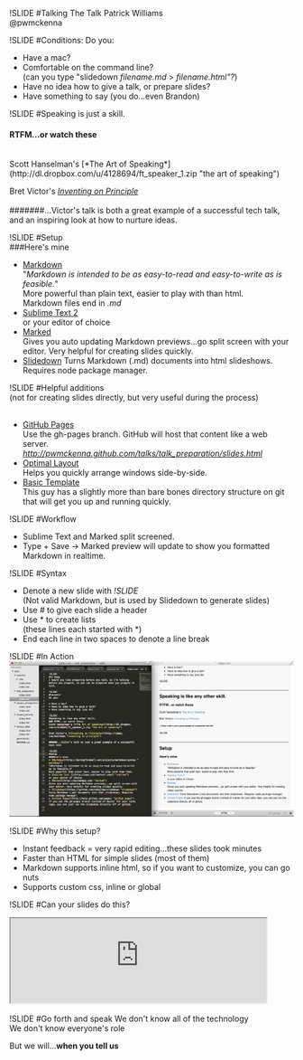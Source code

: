 !SLIDE
#Talking The Talk
Patrick Williams  
@pwmckenna  

!SLIDE
#Conditions:
Do you:  

* Have a mac?  
* Comfortable on the command line?  
(can you type "slidedown *filename.md* > *filename.html"?*)
* Have no idea how to give a talk, or prepare slides?  
* Have something to say (you do...even Brandon)  

!SLIDE
#Speaking is just a skill.
#### RTFM...or watch these
<br>  
Scott Hanselman's [*The Art of Speaking*](http://dl.dropbox.com/u/4128694/ft_speaker_1.zip "the art of speaking")

Bret Victor's [*Inventing on Principle*](http://vimeo.com/36579366 "inventing on principle")
<br>  
#######...Victor's talk is both a great example of a successful tech talk, and an inspiring look at how to nurture ideas.  

!SLIDE
#Setup  
###Here's mine
* [Markdown](http://daringfireball.net/projects/markdown/syntax "markdown")  
"*Markdown is intended to be as easy-to-read and easy-to-write as is feasible.*"  
More powerful than plain text, easier to play with than html.  
Markdown files end in *.md*
* [Sublime Text 2](http://www.sublimetext.com/2 "sublime")  
or your editor of choice
* [Marked](http://markedapp.com/ "marked")  
Gives you auto updating Markdown previews...go split screen with your editor. Very helpful for creating slides quickly.
* [Slidedown](https://github.com/nakajima/slidedown "slidedown")
Turns Markdown (.md) documents into html slideshows. Requires node package manager.

!SLIDE
#Helpful additions  
(not for creating slides directly, but very useful during the process)  
<br>
* [GitHub Pages](http://help.github.com/pages/ "github pages")  
Use the gh-pages branch. GitHub will host that content like a web server.  
*http://pwmckenna.github.com/talks/talk_preparation/slides.html*  
* [Optimal Layout](http://most-advantageous.com/optimal-layout/)  
Helps you quickly arrange windows side-by-side.  
* [Basic Template](https://github.com/soveran/slidedown-skeleton])  
This guy has a slightly more than bare bones directory structure on git that will get you up and running quickly.  

!SLIDE
#Workflow
* Sublime Text and Marked split screened.
* Type + Save -> Marked preview will update to show you formatted Markdown in realtime.

!SLIDE
#Syntax
* Denote a new slide with *!SLIDE*  
(Not valid Markdown, but is used by Slidedown to generate slides)
* Use *#* to give each slide a header
* Use * to create lists  
(these lines each started with *)
* End each line in two spaces to denote a line break

!SLIDE
#In Action
<img height="80%" src="workflow.png" />

!SLIDE
#Why this setup?
* Instant feedback = very rapid editing...these slides took minutes
* Faster than HTML for simple slides (most of them)
* Markdown supports inline html, so if you want to customize, you can go nuts
* Supports custom css, inline or global

!SLIDE
#Can your slides do this?
<iframe src="http://news.ycombinator.com" style="height:80%; width:90%;"></iframe>

!SLIDE
#Go forth and speak
We don't know all of the technology  
We don't know everyone's role  
   
But we will...__when you tell us__